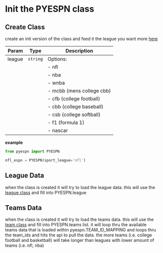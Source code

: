 # Init the PYESPN class

## Create Class
create an init version of the class and feed it the league you want more [here](sports_available.md)

| Param   | Type               | Description               |
|---------|--------------------|---------------------------|
| league  | <code>string</code> | Options:                  |
|         |                    | - nfl                     |
|         |                    | - nba                     |
|         |                    | - wnba                    |
|         |                    | - mcbb (mens college cbb) |
|         |                    | - cfb (college football)  |
|         |                    | - cbb (college baseball)  |
|         |                    | - csb (college softball)  |
|         |                    | - f1 (formula 1)          |
|         |                    | - nascar                  |


**example**
```python
from pyespn import PYESPN

nfl_espn = PYESPN(sport_league='nfl')
```

## League Data
when the class is created it will try to load the league data. this will use the 
[league class](classes%2Fleague_class.md) and fill into PYESPN.league

## Teams Data
when the class is created it will try to load the teams data. this will use the
[team class](classes%2Fteams_class.md) and fill into PYESPN.teams list. it will loop thru the available teams data that is
loaded within pyespn.TEAM_ID_MAPPING and loops thru the team_ids and hits the api to pull the data. the more teams 
(i.e. college football and basketball) will take longer than leagues with lower amount of teams (i.e. nfl, nba)

